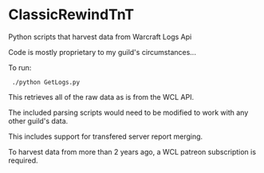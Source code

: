 ﻿# ClassicRewindTnT
 Python scripts that harvest data from Warcraft Logs Api
 
 Code is mostly proprietary to my guild's circumstances...
 
 To run:
 
``` ./python GetLogs.py```

This retrieves all of the raw data as is from the WCL API.

The included parsing scripts would need to be modified to work with any other guild's data. 

This includes support for transfered server report merging.

To harvest data from more than 2 years ago, a WCL patreon subscription is required.
